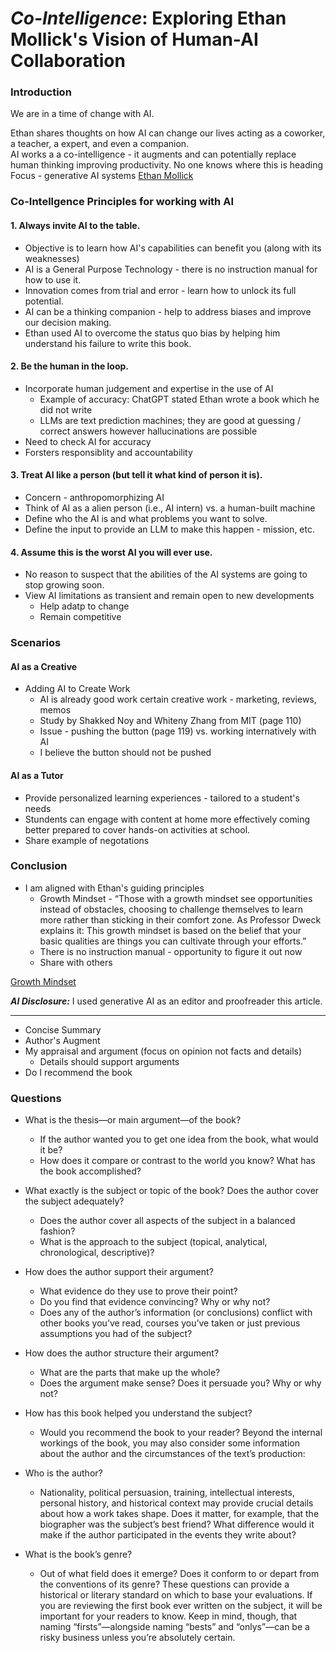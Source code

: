 # *Co-Intelligence*: Exploring Ethan Mollick's Vision of Human-AI Collaboration

### Introduction
We are in a time of change with AI.

Ethan shares thoughts on how AI can change our lives acting as a coworker, a teacher, a expert, and even a companion.  
AI works a a co-intelligence - it augments and can potentially replace human thinking improving productivity.
No one knows where this is heading
Focus - generative AI systems
[Ethan Mollick](https://mgmt.wharton.upenn.edu/profile/emollick/)

### Co-Intellgence Principles for working with AI

#### 1. Always invite AI to the table.
- Objective is to learn how AI's capabilities can benefit you (along with its weaknesses)
- AI is a General Purpose Technology - there is no instruction manual for how to use it.
- Innovation comes from trial and error - learn how to unlock its full potential.
- AI can be a thinking companion - help to address biases and improve our decision making.
- Ethan used AI to overcome the status quo bias by helping him understand his failure to write this book.

#### 2. Be the human in the loop.
- Incorporate human judgement and expertise in the use of AI
  - Example of accuracy: ChatGPT stated Ethan wrote a book which he did not write
  - LLMs are text prediction machines; they are good at guessing / correct answers however hallucinations are possible
- Need to check AI for accuracy
- Forsters responsiblity and accountability

#### 3. Treat AI like a person (but tell it what kind of person it is).
- Concern - anthropomorphizing AI
- Think of AI as a alien person (i.e., AI intern) vs. a human-built machine
- Define who the AI is and what problems you want to solve.
- Define the input to provide an LLM to make this happen - mission, etc.

#### 4. Assume this is the worst AI you will ever use.
- No reason to suspect that the abilities of the AI systems are going to stop growing soon.
- View AI limitations as transient and remain open to new developments
  - Help adatp to change
  - Remain competitive
 
### Scenarios
#### AI as a Creative
- Adding AI to Create Work
  - AI is already good work certain creative work - marketing, reviews, memos
  - Study by Shakked Noy and Whiteny Zhang from MIT (page 110)
  - Issue - pushing the button (page 119) vs. working internatively with AI
  - I believe the button should not be pushed
#### AI as a Tutor
- Provide personalized learning experiences - tailored to a student's needs
- Stundents can engage with content at home more effectively coming better prepared to cover hands-on activities at school.
- Share example of negotations

### Conclusion
- I am aligned with Ethan's guiding principles
  - Growth Mindset - “Those with a growth mindset see opportunities instead of obstacles, choosing to challenge themselves to learn more rather than sticking in their comfort zone. As Professor Dweck explains it: This growth mindset is based on the belief that your basic qualities are things you can cultivate through your efforts.”
  - There is no instruction manual - opportunity to figure it out now
  - Share with others

[Growth Mindset](https://hbr.org/2016/01/what-having-a-growth-mindset-actually-means)

***AI Disclosure:***  I used generative AI as an editor and proofreader this article.

-----------
- Concise Summary
- Author's Augment
- My appraisal and argument (focus on opinion not facts and details)
  - Details should support arguments
- Do I recommend the book

### Questions
 
- What is the thesis—or main argument—of the book?
  - If the author wanted you to get one idea from the book, what would it be?
  - How does it compare or contrast to the world you know? What has the book accomplished?

- What exactly is the subject or topic of the book? Does the author cover the subject adequately?
  - Does the author cover all aspects of the subject in a balanced fashion?
  - What is the approach to the subject (topical, analytical, chronological, descriptive)?

- How does the author support their argument?
  - What evidence do they use to prove their point?
  - Do you find that evidence convincing? Why or why not?
  - Does any of the author’s information (or conclusions) conflict with other books you’ve read, courses you’ve taken or just previous assumptions you had of the subject?

- How does the author structure their argument?
  - What are the parts that make up the whole?
  - Does the argument make sense? Does it persuade you? Why or why not?

- How has this book helped you understand the subject?
  - Would you recommend the book to your reader?
Beyond the internal workings of the book, you may also consider some information about the author and the circumstances of the text’s production:

- Who is the author?
  - Nationality, political persuasion, training, intellectual interests, personal history, and historical context may provide crucial details about how a work takes shape. Does it matter, for example, that the biographer was the subject’s best friend? What difference would it make if the author participated in the events they write about?

- What is the book’s genre?
   - Out of what field does it emerge? Does it conform to or depart from the conventions of its genre? These questions can provide a historical or literary standard on which to base your evaluations. If you are reviewing the first book ever written on the subject, it will be important for your readers to know. Keep in mind, though, that naming “firsts”—alongside naming “bests” and “onlys”—can be a risky business unless you’re absolutely certain.
